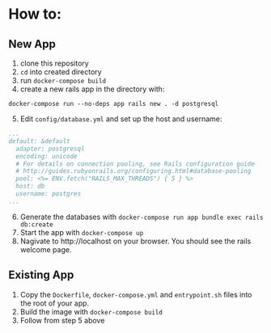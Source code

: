 # How to: 
## New App
1. clone this repository
2. `cd` into created directory
3. run `docker-compose build`
4. create a new rails app in the directory with:
  ~~~
  docker-compose run --no-deps app rails new . -d postgresql 
  ~~~
5. Edit `config/database.yml` and set up the host and username:
  ~~~ yml
  ...
  default: &default
    adapter: postgresql
    encoding: unicode
    # For details on connection pooling, see Rails configuration guide
    # http://guides.rubyonrails.org/configuring.html#database-pooling
    pool: <%= ENV.fetch("RAILS_MAX_THREADS") { 5 } %>
    host: db
    username: postgres
  ...
  ~~~
6. Generate the databases with  `docker-compose run app bundle exec rails db:create`
7. Start the app with `docker-compose up`
8. Nagivate to http://localhost on your browser. You should see the rails welcome page.

## Existing App
1. Copy the `Dockerfile`, `docker-compose.yml` and `entrypoint.sh` files into the root of your app.
2. Build the image with `docker-compose build`
3. Follow from step 5 above
